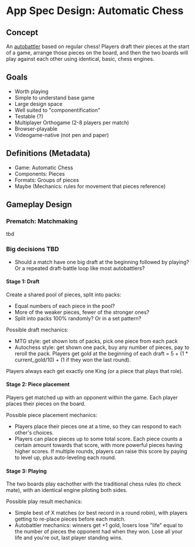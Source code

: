 # App Spec Design: Automatic Chess

## Concept
An [autobattler](https://en.wikipedia.org/wiki/Auto_battler) based on regular chess! 
Players draft their pieces at the start of a game, arrange those pieces on the board, 
and then the two boards will play against each other using identical, basic, chess engines.

## Goals
 - Worth playing
 - Simple to understand base game
 - Large design space
 - Well suited to "componentification"
 - Testable (?)
 - Multiplayer Orthogame (2-8 players per match)
 - Browser-playable
 - Videogame-native (not pen and paper)

## Definitions (Metadata)
 - Game: Automatic Chess
 - Components: Pieces
 - Formats: Groups of pieces
 - Maybe (Mechanics: rules for movement that pieces reference)
 
## Gameplay Design
### Prematch: Matchmaking
tbd
### Big decisions TBD
 - Should a match have one big draft at the beginning followed by playing? Or a repeated draft-battle loop like most autobattlers?
#### Stage 1: Draft
Create a shared pool of pieces, split into packs:
 - Equal numbers of each piece in the pool?
 - More of the weaker pieces, fewer of the stronger ones?
 - Split into packs 100% randomly? Or in a set pattern?

Possible draft mechanics:
 - MTG style: get shown lots of packs, pick one piece from each pack
 - Autochess style: get shown one pack, buy any number of pieces, pay to reroll the pack. 
 Players get gold at the beginning of each draft = 5 + (1 * current_gold/10) + (1 if they won the last round).

Players always each get exactly one King (or a piece that plays that role).
#### Stage 2: Piece placement
Players get matched up with an opponent within the game. Each player places their pieces on the board.

Possible piece placement mechanics:
 - Players place their pieces one at a time, so they can respond to each other's choices.
 - Players can place pieces up to some total score. Each piece counts a certain amount towards that score, 
 with more powerful pieces having higher scores. If multiple rounds, players can raise this score by paying 
 to level up, plus auto-leveling each round.
#### Stage 3: Playing
The two boards play eachother with the traditional chess rules (to check mate), with an identical engine piloting both sides.

Possible play result mechanics:
 - Simple best of X matches (or best record in a round robin), with players getting to re-place pieces before each match.
 - Autobattler mechanics: winners get +1 gold, losers lose "life" equal to the number of pieces the opponent had when 
 they won. Lose all your life and you're out, last player standing wins.
